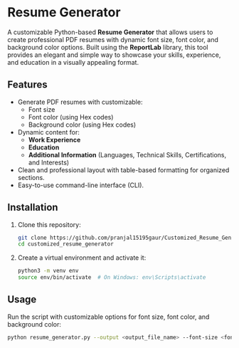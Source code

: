# Resume Generator

A customizable Python-based **Resume Generator** that allows users to create professional PDF resumes with dynamic font size, font color, and background color options. Built using the **ReportLab** library, this tool provides an elegant and simple way to showcase your skills, experience, and education in a visually appealing format.

## Features

- Generate PDF resumes with customizable:
    - Font size
    - Font color (using Hex codes)
    - Background color (using Hex codes)
- Dynamic content for:
    - **Work Experience**
    - **Education**
    - **Additional Information** (Languages, Technical Skills, Certifications, and Interests)
- Clean and professional layout with table-based formatting for organized sections.
- Easy-to-use command-line interface (CLI).

## Installation

1. Clone this repository:
    ```bash
    git clone https://github.com/pranjal15195gaur/Customized_Resume_Generator.git
    cd customized_resume_generator
    ```

2. Create a virtual environment and activate it:
    ```bash
    python3 -m venv env
    source env/bin/activate  # On Windows: env\Scripts\activate
    ```

## Usage

Run the script with customizable options for font size, font color, and background color:
```bash
python resume_generator.py --output <output_file_name> --font-size <font_size> --font-color <font_color> --background-color <background_color>
